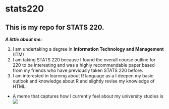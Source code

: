 # stats220

## This is my repo for STATS 220. 

***A little about me:***

1. I am undertaking a degree in **Information Technology and Management** (ITM)
2. I am taking STATS 220 because I found the overall course outline for 220 to be interesting and was a highly recommendable paper based from my friends who have previously taken STATS 220 before. 
3. I am interested in learning about R language as a I deepen my basic outlook and knowledge about R and slightly revise my knowledge of HTML.

* A meme that captures how I currently feel about my university studies is ![](https://c.tenor.com/8druEACXtX8AAAAd/tenor.gif)

